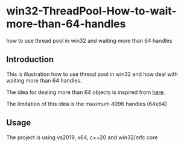 # win32-ThreadPool-How-to-wait-more-than-64-handles
how to use thread pool in win32 and waiting more than 64 handles

## Introduction
This is illustration how to use thread pool in win32 and how deal with waiting more than 64 handles.

The idea for dealing more than 64 objects is inspired from [here](https://apps.dtic.mil/sti/pdfs/ADA626969.pdf).

The limitation of this idea is the maximum 4096 handles (64x64)

## Usage
The project is using vs2019, x64, c++20 and win32/mfc core


